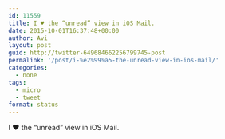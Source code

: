 ```yaml
---
id: 11559
title: I ♥ the “unread” view in iOS Mail.
date: 2015-10-01T16:37:48+00:00
author: Avi
layout: post
guid: http://twitter-649684662256799745-post
permalink: '/post/i-%e2%99%a5-the-unread-view-in-ios-mail/'
categories:
  - none
tags:
  - micro
  - tweet
format: status
---
```

I ♥ the “unread” view in iOS Mail.